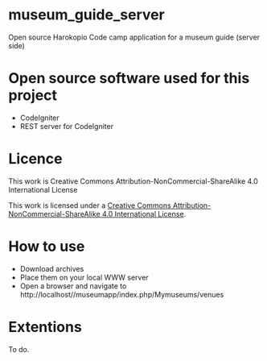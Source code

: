 # museum_guide_server
Open source Harokopio Code camp application for a museum guide (server side)

# Open source software used for this project
- CodeIgniter
- REST server for CodeIgniter

# Licence
This work is Creative Commons Attribution-NonCommercial-ShareAlike 4.0 International License


This work is licensed under a [Creative Commons Attribution-NonCommercial-ShareAlike 4.0 International License](http://creativecommons.org/licenses/by-nc-sa/4.0/).

# How to use
- Download archives
- Place them on your local WWW server
- Open a browser and navigate to 
    http://localhost/<path to sources>/museumapp/index.php/Mymuseums/venues

# Extentions
To do.


